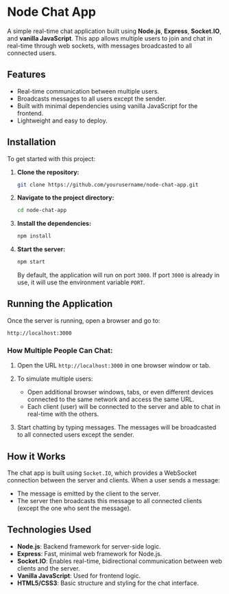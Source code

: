 
# Node Chat App

A simple real-time chat application built using **Node.js**, **Express**, **Socket.IO**, and **vanilla JavaScript**. This app allows multiple users to join and chat in real-time through web sockets, with messages broadcasted to all connected users.

## Features

- Real-time communication between multiple users.
- Broadcasts messages to all users except the sender.
- Built with minimal dependencies using vanilla JavaScript for the frontend.
- Lightweight and easy to deploy.

## Installation

To get started with this project:

1. **Clone the repository:**
   ```bash
   git clone https://github.com/yourusername/node-chat-app.git
   ```

2. **Navigate to the project directory:**
   ```bash
   cd node-chat-app
   ```

3. **Install the dependencies:**
   ```bash
   npm install
   ```

4. **Start the server:**
   ```bash
   npm start
   ```
   By default, the application will run on port `3000`. If port `3000` is already in use, it will use the environment variable `PORT`.

## Running the Application

Once the server is running, open a browser and go to:
```
http://localhost:3000
```

### How Multiple People Can Chat:

1. Open the URL `http://localhost:3000` in one browser window or tab.
2. To simulate multiple users:
   - Open additional browser windows, tabs, or even different devices connected to the same network and access the same URL.
   - Each client (user) will be connected to the server and able to chat in real-time with the others.
   
3. Start chatting by typing messages. The messages will be broadcasted to all connected users except the sender.

## How it Works

The chat app is built using `Socket.IO`, which provides a WebSocket connection between the server and clients. When a user sends a message:
- The message is emitted by the client to the server.
- The server then broadcasts this message to all connected clients (except the one who sent the message).

## Technologies Used

- **Node.js**: Backend framework for server-side logic.
- **Express**: Fast, minimal web framework for Node.js.
- **Socket.IO**: Enables real-time, bidirectional communication between web clients and the server.
- **Vanilla JavaScript**: Used for frontend logic.
- **HTML5/CSS3**: Basic structure and styling for the chat interface.

